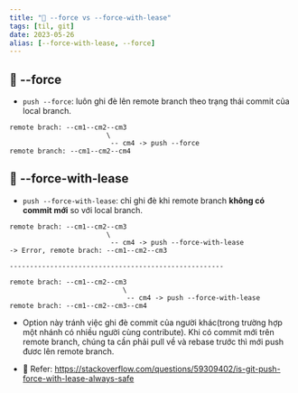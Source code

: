 ```yaml
---
title: "🌱 --force vs --force-with-lease"
tags: [til, git]
date: 2023-05-26
alias: [--force-with-lease, --force]
---
```


## 🌿 --force
- `push --force`: luôn ghi đè lên remote branch theo trạng thái commit của local branch.

```
remote brach: --cm1--cm2--cm3
		                \
			             -- cm4 -> push --force
remote branch: --cm1--cm2--cm4
```

## 🌿 --force-with-lease
- `push --force-with-lease`: chỉ ghi đè khi remote branch **không có commit mới** so với local branch.

```
remote brach: --cm1--cm2--cm3
		                \
			             -- cm4 -> push --force-with-lease
-> Error, remote brach: --cm1--cm2--cm3

-----------------------------------------------------

remote brach: --cm1--cm2--cm3
			                \
				             -- cm4 -> push --force-with-lease
remote brach: --cm1--cm2--cm3--cm4

```

- Option này tránh việc ghi đè commit của người khác(trong trường hợp một nhánh có nhiều người cùng contribute). Khi có commit mới trên remote branch, chúng ta cần phải pull về và rebase trước thì mới push đươc lên remote branch.

- 🌱 Refer: https://stackoverflow.com/questions/59309402/is-git-push-force-with-lease-always-safe